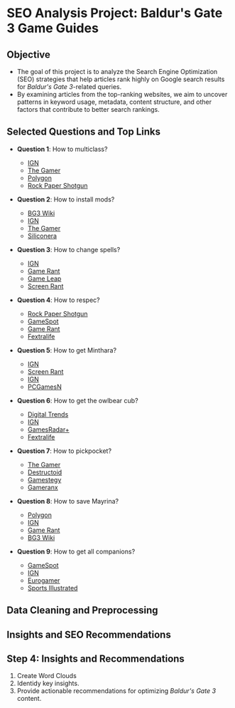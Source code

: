 # SEO Analysis Project: Baldur's Gate 3 Game Guides

## Objective
- The goal of this project is to analyze the Search Engine Optimization (SEO) strategies that help articles rank highly on Google search results for *Baldur's Gate 3*-related queries.
- By examining articles from the top-ranking websites, we aim to uncover patterns in keyword usage, metadata, content structure, and other factors that contribute to better search rankings.

## Selected Questions and Top Links
- **Question 1**: How to multiclass?
  - [IGN](https://www.ign.com/wikis/baldurs-gate-3/How_to_Multiclass)
  - [The Gamer](https://www.thegamer.com/baldurs-gate-3-bg3-multiclass-explained-how-to/)
  - [Polygon](https://www.polygon.com/baldurs-gate-3-guides/24011302/multiclass-how-to-best-builds-bg3)
  - [Rock Paper Shotgun](https://www.rockpapershotgun.com/baldurs-gate-3-multiclass)

- **Question 2**: How to install mods?
  - [BG3 Wiki](https://bg3.wiki/wiki/Modding:Installing_mods)
  - [IGN](https://www.ign.com/wikis/baldurs-gate-3/How_to_Install_Mods)
  - [The Gamer](https://www.thegamer.com/baldurs-gate-3-install-mods-guide/)
  - [Siliconera](https://www.siliconera.com/how-to-get-the-baldurs-gate-3-toolkit-and-install-mods/)

- **Question 3**: How to change spells?
  - [IGN](https://www.ign.com/wikis/baldurs-gate-3/How_to_Prepare_and_Change_Spells)
  - [Game Rant](https://gamerant.com/baldurs-gate-3-bg3-change-characters-spells/)
  - [Game Leap](https://www.gameleap.com/articles/baldurs-gate-3-how-to-prepare-and-change-spells)
  - [Screen Rant](https://screenrant.com/baldurs-gate-3-equip-spells/)

- **Question 4**: How to respec?
  - [Rock Paper Shotgun](https://www.rockpapershotgun.com/baldurs-gate-3-respec-guide)
  - [GameSpot](https://www.gamespot.com/articles/baldurs-gate-3-respec-change-class-guide/1100-6516514/)
  - [Game Rant](https://gamerant.com/baldurs-gate-3-change-class-respec-level-1-reset-stats-bg3/)
  - [Fextralife](https://baldursgate3.wiki.fextralife.com/Respec)

- **Question 5**: How to get Minthara?
  - [IGN](https://www.ign.com/wikis/baldurs-gate-3/Where_to_Find_and_Recruit_Minthara)
  - [Screen Rant](https://screenrant.com/baldurs-gate-3-recruit-minthara/)
  - [IGN](https://www.ign.com/wikis/baldurs-gate-3/Minthara_Companion_Guide)
  - [PCGamesN](https://www.pcgamesn.com/baldurs-gate-3/minthara)

- **Question 6**: How to get the owlbear cub?
  - [Digital Trends](https://www.digitaltrends.com/gaming/baldurs-gate-3-owlbear-cub/)
  - [IGN](https://www.ign.com/wikis/baldurs-gate-3/How_to_Get_the_Owlbear_Cub)
  - [GamesRadar+](https://www.gamesradar.com/baldurs-gate-3-owlbear-cub-cave/)
  - [Fextralife](https://baldursgate3.wiki.fextralife.com/Owlbear+Cub)

- **Question 7**: How to pickpocket?
  - [The Gamer](https://www.thegamer.com/baldurs-gate-3-how-to-pickpocket-and-steal/)
  - [Destructoid](https://www.destructoid.com/how-to-pickpocket-in-baldurs-gate-3/)
  - [Gamestegy](https://gamestegy.com/post/bg3/858/pickpocket-guide)
  - [Gameranx](https://gameranx.com/features/id/210625/article/baldurs-gate-3-how-to-rob-everything-perfect-pickpocket-guide/)

- **Question 8**: How to save Mayrina?
  - [Polygon](https://www.polygon.com/baldurs-gate-3-guides/23825850/save-mayrina-ancient-abode-auntie-ethel-bg3)
  - [IGN](https://www.ign.com/wikis/baldurs-gate-3/Save_Mayrina)
  - [Game Rant](https://gamerant.com/baldurs-gate-3-bg3-how-to-save-mayrina-ethel/)
  - [BG3 Wiki](https://bg3.wiki/wiki/Save_Mayrina)

- **Question 9**: How to get all companions?
  - [GameSpot](https://www.gamespot.com/articles/baldurs-gate-3-companions-recruit-guide/1100-6515889/)
  - [IGN](https://www.ign.com/wikis/baldurs-gate-3/How_to_Find_and_Recruit_All_Companions)
  - [Eurogamer](https://www.eurogamer.net/all-companions-baldurs-gate-3-where-to-find-location-recruit-9351)
  - [Sports Illustrated](https://www.si.com/videogames/guides/baldurs-gate-3-companions-list)
   
## Data Cleaning and Preprocessing

## Insights and SEO Recommendations

## Step 4: Insights and Recommendations
1. Create Word Clouds
2. Identidy key insights.
2. Provide actionable recommendations for optimizing *Baldur's Gate 3* content.
